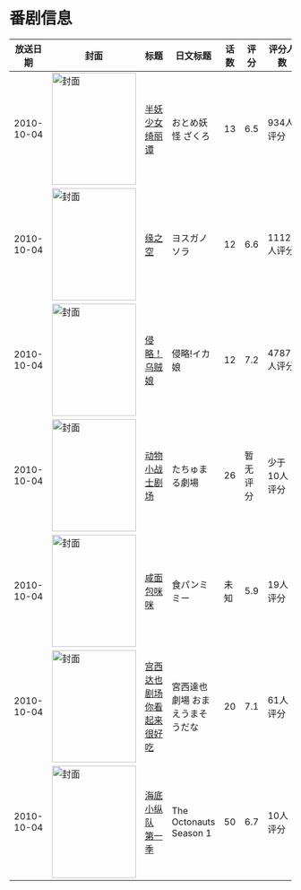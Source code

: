 # 番剧信息

|放送日期|封面|标题|日文标题|话数|评分|评分人数|
|---|---|---|---|---|---|---|
|2010-10-04|<img src="https://lain.bgm.tv/pic/cover/c/c5/54/6858_dRr40.jpg" alt="封面" style="width:150px;height:200px;object-fit:cover;">|[半妖少女绮丽谭](https://bangumi.tv/subject/6858)|おとめ妖怪 ざくろ|13|6.5|934人评分|
|2010-10-04|<img src="https://lain.bgm.tv/pic/cover/c/6e/01/7157_QV8Rz.jpg" alt="封面" style="width:150px;height:200px;object-fit:cover;">|[缘之空](https://bangumi.tv/subject/7157)|ヨスガノソラ|12|6.6|11127人评分|
|2010-10-04|<img src="https://lain.bgm.tv/pic/cover/c/88/1c/7842_Q1rdM.jpg" alt="封面" style="width:150px;height:200px;object-fit:cover;">|[侵略！乌贼娘](https://bangumi.tv/subject/7842)|侵略!イカ娘|12|7.2|4787人评分|
|2010-10-04|<img src="https://lain.bgm.tv/pic/cover/c/47/ce/8994_AYEWM.jpg" alt="封面" style="width:150px;height:200px;object-fit:cover;">|[动物小战士剧场](https://bangumi.tv/subject/8994)|たちゅまる劇場|26|暂无评分|少于10人评分|
|2010-10-04|<img src="https://lain.bgm.tv/pic/cover/c/31/d7/9428_K7nBU.jpg" alt="封面" style="width:150px;height:200px;object-fit:cover;">|[咸面包咪咪](https://bangumi.tv/subject/9428)|食パンミミー|未知|5.9|19人评分|
|2010-10-04|<img src="https://lain.bgm.tv/pic/cover/c/9b/0f/17777_2N3zI.jpg" alt="封面" style="width:150px;height:200px;object-fit:cover;">|[宫西达也剧场 你看起来很好吃](https://bangumi.tv/subject/17777)|宮西達也劇場 おまえうまそうだな|20|7.1|61人评分|
|2010-10-04|<img src="https://lain.bgm.tv/pic/cover/c/ae/6c/507559_FcCnc.jpg" alt="封面" style="width:150px;height:200px;object-fit:cover;">|[海底小纵队 第一季](https://bangumi.tv/subject/507559)|The Octonauts Season 1|50|6.7|10人评分|
